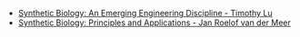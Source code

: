 - [Synthetic Biology: An Emerging Engineering Discipline - Timothy Lu](https://youtu.be/5_z1gG-m96A)
- [Synthetic Biology: Principles and Applications - Jan Roelof van der Meer](https://youtu.be/ku9_0NIhRPc)
